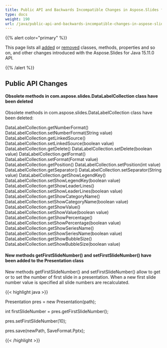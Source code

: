 ```yaml
---
title: Public API and Backwards Incompatible Changes in Aspose.Slides for Java 15.11.0
type: docs
weight: 190
url: /java/public-api-and-backwards-incompatible-changes-in-aspose-slides-for-java-15-11-0/
---
```


{{% alert color="primary" %}} 

This page lists all [added](/slides/java/public-api-and-backwards-incompatible-changes-in-aspose-slides-for-java-15-11-0-html/) or [removed](/slides/java/public-api-and-backwards-incompatible-changes-in-aspose-slides-for-java-15-11-0-html/) classes, methods, properties and so on, and other changes introduced with the Aspose.Slides for Java 15.11.0 API.

{{% /alert %}} 
## **Public API Changes**
#### **Obsolete methods in com.aspose.slides.DataLabelCollection class have been deleted**
Obsolete methods in com.aspose.slides.DataLabelCollection class have been deleted:

DataLabelCollection.getNumberFormat()
DataLabelCollection.setNumberFormat(String value)
DataLabelCollection.getLinkedSource()
DataLabelCollection.setLinkedSource(boolean value)
DataLabelCollection.getDelete()
DataLabelCollection.setDelete(boolean value)
DataLabelCollection.getFormat()
DataLabelCollection.setFormat(Format value)
DataLabelCollection.getPosition()
DataLabelCollection.setPosition(int value)
DataLabelCollection.getSeparator()
DataLabelCollection.setSeparator(String value)
DataLabelCollection.getShowLegendKey()
DataLabelCollection.setShowLegendKey(boolean value)
DataLabelCollection.getShowLeaderLines()
DataLabelCollection.setShowLeaderLines(boolean value)
DataLabelCollection.getShowCategoryName()
DataLabelCollection.setShowCategoryName(boolean value)
DataLabelCollection.getShowValue()
DataLabelCollection.setShowValue(boolean value)
DataLabelCollection.getShowPercentage()
DataLabelCollection.setShowPercentage(boolean value)
DataLabelCollection.getShowSeriesName()
DataLabelCollection.setShowSeriesName(boolean value)
DataLabelCollection.getShowBubbleSize()
DataLabelCollection.setShowBubbleSize(boolean value)


#### **New methods getFirstSlideNumber() and setFirstSlideNumber() have been added to the Presentation class**
New methods getFirstSlideNumber() and setFirstSlideNumber() allow to get or to set the number of first slide in a presentation.
When a new first slide number value is specified all slide numbers are recalculated.

{{< highlight java >}}

 Presentation pres = new Presentation(path);

int firstSlideNumber = pres.getFirstSlideNumber();

pres.setFirstSlideNumber(10);

pres.save(newPath, SaveFormat.Pptx);

{{< /highlight >}}

